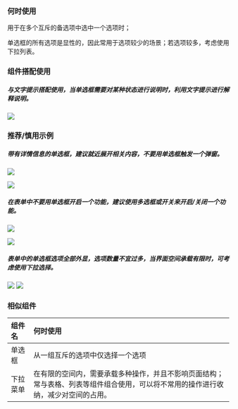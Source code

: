 

### 何时使用

用于在多个互斥的备选项中选中一个选项时；

单选框的所有选项是显性的，因此常用于选项较少的场景；若选项较多，考虑使用下拉列表。

### 组件搭配使用

##### 与文字提示搭配使用，当单选框需要对某种状态进行说明时，利用文字提示进行解释说明。

![](https://oteam-tdesign-1258344706.cos.ap-guangzhou.myqcloud.com/site/design/%E5%8D%95%E9%80%89%E6%A1%86-1@2x.png)



### 推荐/慎用示例

##### 带有详情信息的单选框，建议就近展开相关内容，不要用单选框触发一个弹窗。

![](https://oteam-tdesign-1258344706.cos.ap-guangzhou.myqcloud.com/site/design/%E5%8D%95%E9%80%89%E6%A1%86-%E5%BB%BA%E8%AE%AE1@2x.png)

![](https://oteam-tdesign-1258344706.cos.ap-guangzhou.myqcloud.com/site/design/%E5%8D%95%E9%80%89%E6%A1%86-%E5%BB%BA%E8%AE%AE2@2x.png)



##### 在表单中不要用单选框开启一个功能，建议使用多选框或开关来开启/关闭一个功能。

![](https://oteam-tdesign-1258344706.cos.ap-guangzhou.myqcloud.com/site/design/%E5%8D%95%E9%80%89%E6%A1%86-3@2x.png)

![](https://oteam-tdesign-1258344706.cos.ap-guangzhou.myqcloud.com/site/design/%E5%8D%95%E9%80%89%E6%A1%86-%E6%8E%A8%E8%8D%904@2x.png)


##### 表单中的单选框选项全部外显，选项数量不宜过多，当界面空间承载有限时，可考虑使用下拉选择。


![](https://oteam-tdesign-1258344706.cos.ap-guangzhou.myqcloud.com/site/design/%E5%8D%95%E9%80%89%E6%A1%86-6@2x.png)
![](https://oteam-tdesign-1258344706.cos.ap-guangzhou.myqcloud.com/site/design/%E5%8D%95%E9%80%89%E6%A1%86-%E6%8E%A8%E8%8D%90%E6%85%8E%E7%94%A87@2x.png)




### 相似组件

| 组件名   | 何时使用                                                     |
| :------- | :----------------------------------------------------------- |
| 单选框 | 从一组互斥的选项中仅选择一个选项 |
| 下拉菜单 | 在有限的空间内，需要承载多种操作，并且不影响页面结构；常与表格、列表等组件组合使用，可以将不常用的操作进行收纳，减少对空间的占用。 |



